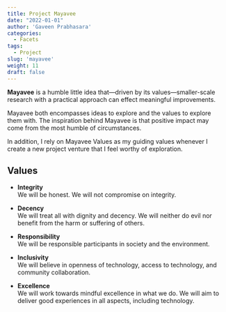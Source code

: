 ```yaml
---
title: Project Mayavee
date: "2022-01-01"
author: 'Gaveen Prabhasara'
categories:
  - Facets
tags:
  - Project
slug: 'mayavee'
weight: 11
draft: false
---
```


**Mayavee** is a humble little idea that—driven by its values—smaller-scale research with a practical approach can effect meaningful improvements.

Mayavee both encompasses ideas to explore and the values to explore them with. The inspiration behind Mayavee is that positive impact may come from the most humble of circumstances.

In addition, I rely on Mayavee Values as my guiding values whenever I create a new project venture that I feel worthy of exploration.

## Values

* **Integrity**  
We will be honest. We will not compromise on integrity.

* **Decency**  
We will treat all with dignity and decency. We will neither do evil nor benefit from the harm or suffering of others.

* **Responsibility**  
We will be responsible participants in society and the environment.

* **Inclusivity**  
We will believe in openness of technology, access to technology, and community collaboration.

* **Excellence**  
We will work towards mindful excellence in what we do. We will aim to deliver good experiences in all aspects, including technology.